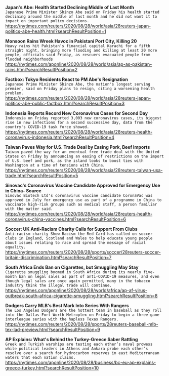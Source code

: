 **Japan's Abe: Health Started Declining Middle of Last Month**\
`Japanese Prime Minister Shinzo Abe said on Friday his health started declining around the middle of last month and he did not want it to impact on important policy decisions.`\
https://nytimes.com/reuters/2020/08/28/world/asia/28reuters-japan-politics-abe-health.html?searchResultPosition=1

**Monsoon Rains Wreek Havoc in Pakistani Port City, Killing 20**\
`Heavy rains hit Pakistan’s financial capital Karachi for a fifth straight night, bringing more flooding and killing at least 20 more people, officials said Friday, as rescuers evacuated people from flooded neighborhoods `\
https://nytimes.com/aponline/2020/08/28/world/asia/ap-as-pakistan-rains.html?searchResultPosition=2

**Factbox: Tokyo Residents React to PM Abe's Resignation**\
`Japanese Prime Minister Shinzo Abe, the nation's longest serving premier, said on Friday plans to resign, citing a worsening health problem.`\
https://nytimes.com/reuters/2020/08/28/world/asia/28reuters-japan-politics-abe-public-factbox.html?searchResultPosition=3

**Indonesia Reports Record New Coronavirus Cases for Second Day**\
`Indonesia on Friday reported 3,003 new coronavirus cases, its biggest rise in new infections for a second successive day, data from the country's COVID-19 task force showed.`\
https://nytimes.com/reuters/2020/08/28/world/asia/28reuters-health-coronavirus-indonesia.html?searchResultPosition=4

**Taiwan Paves Way for U.S. Trade Deal by Easing Pork, Beef Imports**\
`Taiwan paved the way for an eventual free trade deal with the United States on Friday by announcing an easing of restrictions on the import of U.S. beef and pork, as the island looks to boost ties with Washington at a time of tensions with China.`\
https://nytimes.com/reuters/2020/08/28/world/asia/28reuters-taiwan-usa-trade.html?searchResultPosition=5

**Sinovac's Coronavirus Vaccine Candidate Approved for Emergency Use in China- Source**\
`Sinovac Biotech Ltd's coronavirus vaccine candidate CoronaVac was approved in July for emergency use as part of a programme in China to vaccinate high-risk groups such as medical staff, a person familiar with the matter said.`\
https://nytimes.com/reuters/2020/08/28/world/asia/28reuters-health-coronavirus-china-vaccines.html?searchResultPosition=6

**Soccer: UK Anti-Racism Charity Calls for Support From Clubs**\
`Anti-racism charity Show Racism the Red Card has called on soccer clubs in England, Scotland and Wales to help educate young people about issues relating to race and spread the message of racial equality.`\
https://nytimes.com/reuters/2020/08/28/sports/soccer/28reuters-soccer-britain-discrimination.html?searchResultPosition=7

**South Africa Ends Ban on Cigarettes, but Smuggling May Stay**\
`Cigarette smuggling boomed in South Africa during its nearly five-month ban on legal sales as part of anti-COVID-19 measures, and even though legal sales are once again permitted, many in the tobacco industry think the illegal trade will continue.`\
https://nytimes.com/aponline/2020/08/28/world/africa/ap-af-virus-outbreak-south-africa-cigarette-smuggling.html?searchResultPosition=8

**Dodgers Carry MLB's Best Mark Into Series With Rangers**\
`The Los Angeles Dodgers are the hottest team in baseball as they roll into the Dallas-Fort Worth Metroplex on Friday to begin a three-game interleague series with the hapless Texas Rangers.`\
https://nytimes.com/reuters/2020/08/28/sports/28reuters-baseball-mlb-tex-lad-preview.html?searchResultPosition=9

**AP Explains: What's Behind the Turkey-Greece Saber Rattling**\
`Greek and Turkish warships are testing each other’s naval prowess while political leaders in Athens and Ankara probe each other’s resolve over a search for hydrocarbon reserves in east Mediterranean waters that each nation claims. `\
https://nytimes.com/aponline/2020/08/28/business/bc-eu-ap-explains-greece-turkey.html?searchResultPosition=10

